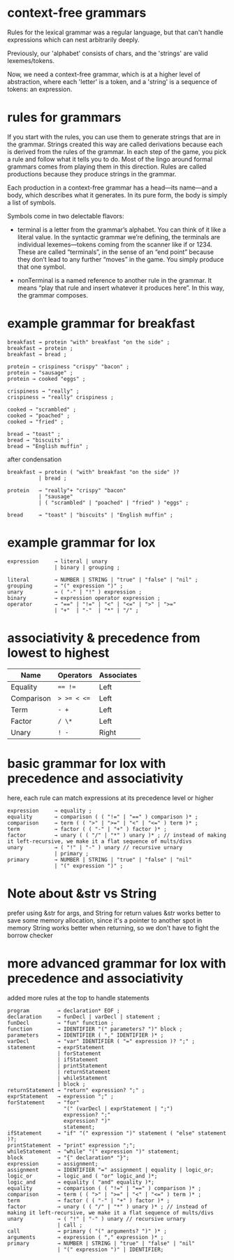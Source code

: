 # context-free grammars

Rules for the lexical grammar was a regular language, but that can't handle expressions which can nest arbitrarily deeply.

Previously, our 'alphabet' consists of chars, and the 'strings' are valid lexemes/tokens.

Now, we need a context-free grammar, which is at a higher level of abstraction, where each 'letter' is a token, and a 'string' is a sequence of tokens: an expression.

# rules for grammars

If you start with the rules, you can use them to generate strings that are in the grammar.
Strings created this way are called derivations because each is derived from the rules of the grammar.
In each step of the game, you pick a rule and follow what it tells you to do.
Most of the lingo around formal grammars comes from playing them in this direction.
Rules are called productions because they produce strings in the grammar.

Each production in a context-free grammar has a head—its name—and a body, which describes what it generates.
In its pure form, the body is simply a list of symbols.

Symbols come in two delectable flavors:

- terminal is a letter from the grammar’s alphabet.
  You can think of it like a literal value.
  In the syntactic grammar we’re defining, the terminals are individual lexemes—tokens coming from the scanner like if or 1234.
  These are called “terminals”, in the sense of an “end point” because they don’t lead to any further “moves” in the game.
  You simply produce that one symbol.

- nonTerminal is a named reference to another rule in the grammar.
  It means “play that rule and insert whatever it produces here”.
  In this way, the grammar composes.

# example grammar for breakfast

```
breakfast → protein "with" breakfast "on the side" ;
breakfast → protein ;
breakfast → bread ;

protein → crispiness "crispy" "bacon" ;
protein → "sausage" ;
protein → cooked "eggs" ;

crispiness → "really" ;
crispiness → "really" crispiness ;

cooked → "scrambled" ;
cooked → "poached" ;
cooked → "fried" ;

bread → "toast" ;
bread → "biscuits" ;
bread → "English muffin" ;
```

after condensation

```
breakfast → protein ( "with" breakfast "on the side" )?
          | bread ;

protein   → "really"+ "crispy" "bacon"
          | "sausage"
          | ( "scrambled" | "poached" | "fried" ) "eggs" ;

bread     → "toast" | "biscuits" | "English muffin" ;
```

# example grammar for lox

```
expression     → literal | unary
               | binary | grouping ;

literal        → NUMBER | STRING | "true" | "false" | "nil" ;
grouping       → "(" expression ")" ;
unary          → ( "-" | "!" ) expression ;
binary         → expression operator expression ;
operator       → "==" | "!=" | "<" | "<=" | ">" | ">="
               | "+"  | "-"  | "*" | "/" ;
```

# associativity & precedence from lowest to highest

| Name       | Operators   | Associates |
| ---------- | ----------- | ---------- |
| Equality   | `== !=`     | Left       |
| Comparison | `> >= < <=` | Left       |
| Term       | `- +`       | Left       |
| Factor     | `/ \*`      | Left       |
| Unary      | `! -`       | Right      |

# basic grammar for lox with precedence and associativity

here, each rule can match expressions at its precedence level or higher

```
expression     → equality ;
equality       → comparison ( ( "!=" | "==" ) comparison )* ;
comparison     → term ( ( ">" | ">=" | "<" | "<=" ) term )* ;
term           → factor ( ( "-" | "+" ) factor )* ;
factor         → unary ( ( "/" | "*" ) unary )* ; // instead of making it left-recursive, we make it a flat sequence of mults/divs
unary          → ( "!" | "-" ) unary // recursive urnary
               | primary ;
primary        → NUMBER | STRING | "true" | "false" | "nil"
               | "(" expression ")" ;
```

# Note about &str vs String

prefer using &str for args, and String for return values
&str works better to save some memory allocation, since it's a pointer to another spot in memory
String works better when returning, so we don't have to fight the borrow checker

# more advanced grammar for lox with precedence and associativity

added more rules at the top to handle statements

```
program         → declaration* EOF ;
declaration     → funDecl | varDecl | statement ;
funDecl         → "fun" function ;
function        → IDENTIFIER "(" parameters? ")" block ;
parameters      → IDENTIFIER ( "," IDENTIFIER )* ;
varDecl         → "var" IDENTIFIER ( "=" expression )? ";" ;
statement       → exprStatement
                | forStatement
                | ifStatement
                | printStatement
                | returnStatement
                | whileStatement
                | block ;
returnStatement → "return" expression? ";" ;
exprStatement   → expression ";" ;
forStatement    → "for"
                  "(" (varDecl | exprStatement | ";")
                  expression? ";"
                  expression? ")"
                  statement;
ifStatement     → "if" "(" expression ")" statement ( "else" statement )?;
printStatement  → "print" expression ";";
whileStatement  → "while" "(" expression ")" statement;
block           → "{" declaration* "}";
expression      → assignment;
assignment      → IDENTIFIER "=" assignment | equality | logic_or;
logic_or        → logic_and ( "or" logic_and )*;
logic_and       → equality ( "and" equality )*;
equality        → comparison ( ( "!=" | "==" ) comparison )* ;
comparison      → term ( ( ">" | ">=" | "<" | "<=" ) term )* ;
term            → factor ( ( "-" | "+" ) factor )* ;
factor          → unary ( ( "/" | "*" ) unary )* ; // instead of making it left-recursive, we make it a flat sequence of mults/divs
unary           → ( "!" | "-" ) unary // recursive urnary
                | call ;
call            → primary ( "(" arguments? ")" )* ;
arguments       → expression ( "," expression )* ;
primary         → NUMBER | STRING | "true" | "false" | "nil"
                | "(" expression ")" | IDENTIFIER;
```

